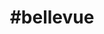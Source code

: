 ---
title: "#bellevue"
hashtag: "bellevue"
tags:
  - Cities I have visited
  - Cities I have worked in
  - City
  - Washington
---